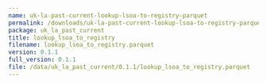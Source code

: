 ```yaml
---
name: uk-la-past-current-lookup-lsoa-to-registry-parquet
permalink: /downloads/uk-la-past-current-lookup-lsoa-to-registry-parquet/0_1_1
package: uk_la_past_current
title: lookup_lsoa_to_registry
filename: lookup_lsoa_to_registry.parquet
version: 0.1.1
full_version: 0.1.1
file: /data/uk_la_past_current/0.1.1/lookup_lsoa_to_registry.parquet
---
```

